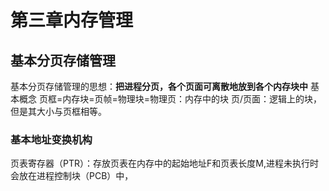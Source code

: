 # 第三章内存管理

## 基本分页存储管理
基本分页存储管理的思想：**把进程分页，各个页面可离散地放到各个内存块中**
基本概念
页框=内存块=页帧=物理块=物理页：内存中的块
页/页面：逻辑上的块，但是其大小与页框相等。

### 基本地址变换机构
页表寄存器（PTR）：存放页表在内存中的起始地址F和页表长度M,进程未执行时会放在进程控制块（PCB）中，
<!--stackedit_data:
eyJoaXN0b3J5IjpbMTIxNTUzNDY0MV19
-->